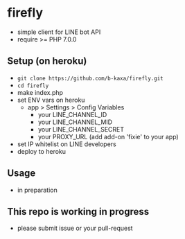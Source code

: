firefly
=======

* simple client for LINE bot API
* require >= PHP 7.0.0

## Setup (on heroku)
* `git clone https://github.com/b-kaxa/firefly.git`
* `cd firefly`
* make index.php
* set ENV vars on heroku
    * app > Settings > Config Variables
        * your LINE_CHANNEL_ID
        * your LINE_CHANNEL_MID
        * your LINE_CHANNEL_SECRET
        * your PROXY_URL (add add-on 'fixie' to your app)
* set IP whitelist on LINE developers
* deploy to heroku

## Usage

* in preparation


## This repo is working in progress
* please submit issue or your pull-request